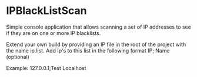# IPBlackListScan
Simple console application that allows scanning a set of IP addresses to see if they are on one or more IP blacklists.

Extend your own build by providing an IP file in the root of the project with the name ip.list. Add Ip's to this list in the following format IP; Name (optional)

Example:
127.0.0.1;Test Localhost